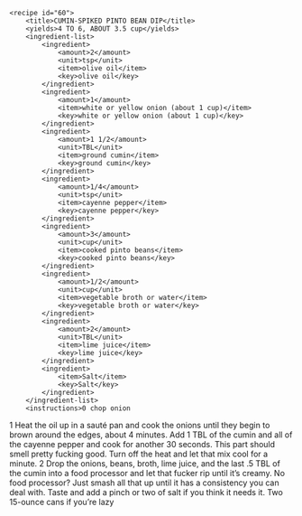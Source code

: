 <?xml version="1.0" encoding="UTF-8"?>
<!DOCTYPE gourmetDoc>
<gourmetDoc>

	<recipe id="60">
		<title>CUMIN-SPIKED PINTO BEAN DIP</title>
		<yields>4 TO 6, ABOUT 3.5 cup</yields>
		<ingredient-list>
			<ingredient>
				<amount>2</amount>
				<unit>tsp</unit>
				<item>olive oil</item>
				<key>olive oil</key>
			</ingredient>
			<ingredient>
				<amount>1</amount>
				<item>white or yellow onion (about 1 cup)</item>
				<key>white or yellow onion (about 1 cup)</key>
			</ingredient>
			<ingredient>
				<amount>1 1/2</amount>
				<unit>TBL</unit>
				<item>ground cumin</item>
				<key>ground cumin</key>
			</ingredient>
			<ingredient>
				<amount>1/4</amount>
				<unit>tsp</unit>
				<item>cayenne pepper</item>
				<key>cayenne pepper</key>
			</ingredient>
			<ingredient>
				<amount>3</amount>
				<unit>cup</unit>
				<item>cooked pinto beans</item>
				<key>cooked pinto beans</key>
			</ingredient>
			<ingredient>
				<amount>1/2</amount>
				<unit>cup</unit>
				<item>vegetable broth or water</item>
				<key>vegetable broth or water</key>
			</ingredient>
			<ingredient>
				<amount>2</amount>
				<unit>TBL</unit>
				<item>lime juice</item>
				<key>lime juice</key>
			</ingredient>
			<ingredient>
				<item>Salt</item>
				<key>Salt</key>
			</ingredient>
		</ingredient-list>
		<instructions>0 chop onion
1 Heat the oil up in a sauté pan and cook the onions until they begin to brown around the
edges, about 4 minutes. Add 1 TBL of the cumin and all of the cayenne pepper and cook
for another 30 seconds. This part should smell pretty fucking good. Turn off the heat and let
that mix cool for a minute.
2 Drop the onions, beans, broth, lime juice, and the last .5 TBL of the cumin into a
food processor and let that fucker rip until it’s creamy. No food processor? Just smash all that
up until it has a consistency you can deal with. Taste and add a pinch or two of salt if you think
it needs it.</instructions>
		<modifications>Two 15-ounce cans if you’re lazy</modifications>
	</recipe>

</gourmetDoc>